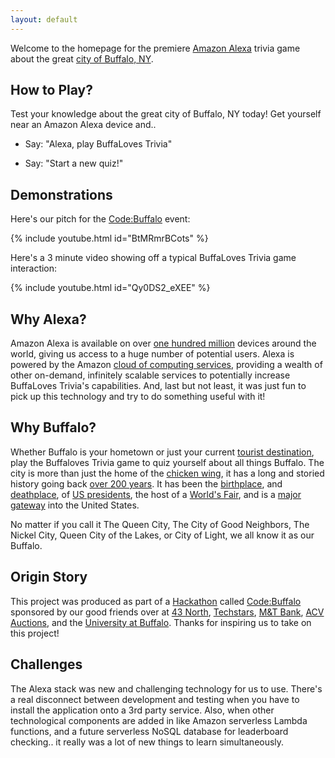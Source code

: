 ```yaml
---
layout: default
---
```


Welcome to the homepage for the premiere [Amazon Alexa](https://www.amazon.com/Amazon-Echo-And-Alexa-Devices/b?node=9818047011) trivia game about the great [city of Buffalo, NY](https://www.google.com/maps/place/Buffalo,+NY).

## How to Play?

Test your knowledge about the great city of Buffalo, NY today! Get yourself near an Amazon Alexa device and..

  * Say: "Alexa, play BuffaLoves Trivia"

  * Say: "Start a new quiz!"

## Demonstrations

Here's our pitch for the [Code:Buffalo](https://www.43north.org/code-buffalo/) event:

{% include youtube.html id="BtMRmrBCots" %}

Here's a 3 minute video showing off a typical BuffaLoves Trivia game interaction:

{% include youtube.html id="Qy0DS2_eXEE" %}

## Why Alexa?

Amazon Alexa is available on over [one hundred million](https://www.cnet.com/news/amazon-has-sold-more-than-100-million-alexa-devices/) devices around the world, giving us access to a huge number of potential users. Alexa is powered by the Amazon [cloud of computing services](https://aws.amazon.com/products/), providing a wealth of other on-demand, infinitely scalable services to potentially increase BuffaLoves Trivia's capabilities. And, last but not least, it was just fun to pick up this technology and try to do something useful with it!

## Why Buffalo?

Whether Buffalo is your hometown or just your current [tourist destination](https://www.visitbuffaloniagara.com/), play the Buffaloves Trivia game to quiz yourself about all things Buffalo. The city is more than just the home of the [chicken wing](https://www.nationalchickencouncil.org/chicken-wing-history/), it has a long and storied history going back [over 200 years](https://en.wikipedia.org/wiki/Buffalo,_New_York). It has been the [birthplace](https://en.wikipedia.org/wiki/Millard_Fillmore), and [deathplace](https://en.wikipedia.org/wiki/Assassination_of_William_McKinley), of [US presidents](https://en.wikipedia.org/wiki/History_of_Buffalo,_New_York#U.S._Presidents_and_Buffalo), the host of a [World's Fair](https://en.wikipedia.org/wiki/Pan-American_Exposition), and is a [major gateway](https://www.bts.gov/content/border-crossingentry-data) into the United States.

No matter if you call it The Queen City, The City of Good Neighbors, The Nickel City, Queen City of the Lakes, or City of Light, we all know it as our Buffalo.

## Origin Story

This project was produced as part of a [Hackathon](https://en.wikipedia.org/wiki/Hackathon) called [Code:Buffalo](https://www.43north.org/code-buffalo/) sponsored by our good friends over at [43 North](https://www.43north.org/), [Techstars](https://www.techstars.com/), [M&T Bank](https://www.mtb.com/home-page), [ACV Auctions](https://www.acvauctions.com/), and the [University at Buffalo](http://www.buffalo.edu/). Thanks for inspiring us to take on this project!

## Challenges

The Alexa stack was new and challenging technology for us to use. There's a real disconnect between development and testing when you have to install the application onto a 3rd party service. Also, when other technological components are added in like Amazon serverless Lambda functions, and a future serverless NoSQL database for leaderboard checking.. it really was a lot of new things to learn simultaneously.
